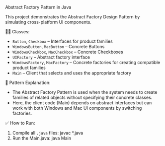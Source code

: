 Abstract Factory Pattern in Java

This project demonstrates the Abstract Factory Design Pattern by simulating cross-platform UI components.

👨‍💻 Classes:
- `Button`, `Checkbox` – Interfaces for product families
- `WindowsButton`, `MacButton` – Concrete Buttons
- `WindowsCheckbox`, `MacCheckbox` – Concrete Checkboxes
- `UIFactory` – Abstract factory interface
- `WindowsFactory`, `MacFactory` – Concrete factories for creating compatible product families
- `Main` – Client that selects and uses the appropriate factory

🧠 Pattern Explanation:
- The Abstract Factory Pattern is used when the system needs to create families of related objects without specifying their concrete classes.
- Here, the client code (Main) depends on abstract interfaces but can work with both Windows and Mac UI components by switching factories.

✅ How to Run:
1. Compile all `.java` files:
   javac *.java
2. Run the Main.java:
   java Main

